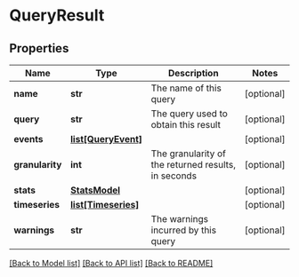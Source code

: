 # QueryResult

## Properties
Name | Type | Description | Notes
------------ | ------------- | ------------- | -------------
**name** | **str** | The name of this query | [optional] 
**query** | **str** | The query used to obtain this result | [optional] 
**events** | [**list[QueryEvent]**](QueryEvent.md) |  | [optional] 
**granularity** | **int** | The granularity of the returned results, in seconds | [optional] 
**stats** | [**StatsModel**](StatsModel.md) |  | [optional] 
**timeseries** | [**list[Timeseries]**](Timeseries.md) |  | [optional] 
**warnings** | **str** | The warnings incurred by this query | [optional] 

[[Back to Model list]](../README.md#documentation-for-models) [[Back to API list]](../README.md#documentation-for-api-endpoints) [[Back to README]](../README.md)


